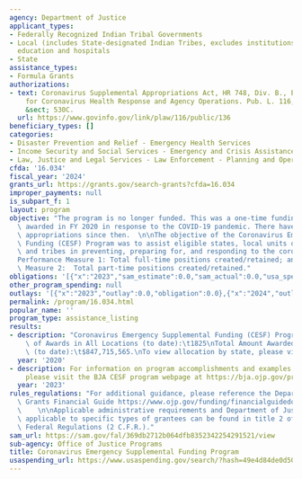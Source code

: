 ```yaml
---
agency: Department of Justice
applicant_types:
- Federally Recognized Indian Tribal Governments
- Local (includes State-designated Indian Tribes, excludes institutions of higher
  education and hospitals
- State
assistance_types:
- Formula Grants
authorizations:
- text: Coronavirus Supplemental Appropriations Act, HR 748, Div. B., Emergency Appropriations
    for Coronavirus Health Response and Agency Operations. Pub. L. 116, 136. 28 U.S.C.
    &sect; 530C.
  url: https://www.govinfo.gov/link/plaw/116/public/136
beneficiary_types: []
categories:
- Disaster Prevention and Relief - Emergency Health Services
- Income Security and Social Services - Emergency and Crisis Assistance
- Law, Justice and Legal Services - Law Enforcement - Planning and Operations
cfda: '16.034'
fiscal_year: '2024'
grants_url: https://grants.gov/search-grants?cfda=16.034
improper_payments: null
is_subpart_f: 1
layout: program
objective: "The program is no longer funded. This was a one-time funding opportunity\
  \ awarded in FY 2020 in response to the COVID-19 pandemic. There have been no additional\
  \ appropriations since then.  \n\nThe objective of the Coronavirus Emergency Supplemental\
  \ Funding (CESF) Program was to assist eligible states, local units of government,\
  \ and tribes in preventing, preparing for, and responding to the coronavirus.\n\n\
  Performance Measure 1: Total full-time positions created/retained; and  \n\nPerformance\
  \ Measure 2:  Total part-time positions created/retained."
obligations: '[{"x":"2023","sam_estimate":0.0,"sam_actual":0.0,"usa_spending_actual":-1144907.29},{"x":"2024","sam_estimate":0.0,"sam_actual":0.0,"usa_spending_actual":-733172.67},{"x":"2025","sam_estimate":0.0,"sam_actual":0.0,"usa_spending_actual":-11200.92}]'
other_program_spending: null
outlays: '[{"x":"2023","outlay":0.0,"obligation":0.0},{"x":"2024","outlay":0.0,"obligation":0.0},{"x":"2025","outlay":0.0,"obligation":0.0}]'
permalink: /program/16.034.html
popular_name: ''
program_type: assistance_listing
results:
- description: "Coronavirus Emergency Supplemental Funding (CESF) Program\nNumber\
    \ of Awards in All Locations (to date):\t1825\nTotal Amount Awarded in All Locations\
    \ (to date):\t$847,715,565.\nTo view allocation by state, please visit: \n https://data.ojp.usdoj.gov/stories/s/jitc-swxt"
  year: '2020'
- description: For information on program accomplishments and examples of funded projects,
    please visit the BJA CESF program webpage at https://bja.ojp.gov/program/cesf/overview.
  year: '2023'
rules_regulations: "For additional guidance, please reference the Department of Justice\
  \ Grants Financial Guide https://www.ojp.gov/funding/financialguidedoj/overview.\
  \    \n\nApplicable administrative requirements and Department of Justice regulations\
  \ applicable to specific types of grantees can be found in title 2 of the Code of\
  \ Federal Regulations (2 C.F.R.)."
sam_url: https://sam.gov/fal/369db2712b064dfb8352342254291521/view
sub-agency: Office of Justice Programs
title: Coronavirus Emergency Supplemental Funding Program
usaspending_url: https://www.usaspending.gov/search/?hash=49e4d84de0d50504a7490cd3a2f73b89
---
```

